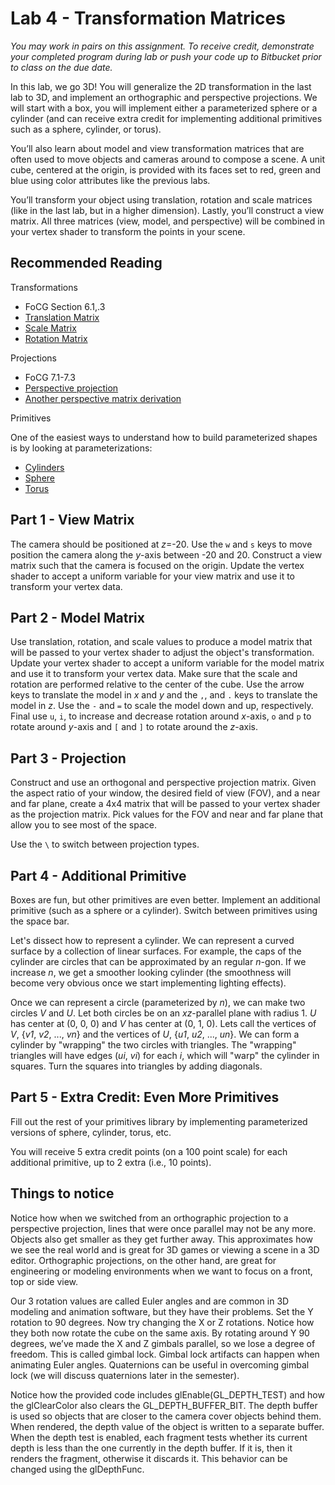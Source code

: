 # Lab 4 - Transformation Matrices

*You may work in pairs on this assignment. To receive credit, demonstrate your
completed program during lab or push your code up to Bitbucket prior to class on
the due date.*

In this lab, we go 3D!  You will generalize the 2D transformation in the last
lab to 3D, and implement an orthographic and perspective projections.  We will
start with a box, you will implement either a parameterized sphere or a cylinder
(and can receive extra credit for implementing additional primitives such as a
sphere, cylinder, or torus).

You’ll also learn about model and view transformation matrices that are often
used to move objects and cameras around to compose a scene. A unit cube,
centered at the origin, is provided with its faces set to red, green and blue
using color attributes like the previous labs.

You’ll transform your object using translation, rotation and scale matrices
(like in the last lab, but in a higher dimension). Lastly, you’ll construct a
view matrix. All three matrices (view, model, and perspective) will be combined
in your vertex shader to transform the points in your scene.

## Recommended Reading

Transformations

* FoCG Section 6.1,.3
* [Translation Matrix](https://en.wikipedia.org/wiki/Translation_%28geometry%29)
* [Scale Matrix](http://en.wikipedia.org/wiki/Scaling_%28geometry%29)
* [Rotation Matrix](https://en.wikipedia.org/wiki/Rotation_matrix)

Projections

* FoCG 7.1-7.3
* [Perspective projection](http://www.songho.ca/opengl/gl_projectionmatrix.html)
* [Another perspective matrix derivation](http://ogldev.atspace.co.uk/www/tutorial12/tutorial12.html)

Primitives

One of the easiest ways to understand how to build parameterized shapes is by
looking at parameterizations:

* [Cylinders](https://en.wikipedia.org/wiki/Cylindrical_coordinate_system)
* [Sphere](https://en.wikipedia.org/wiki/Spherical_coordinate_system)
* [Torus](https://en.wikipedia.org/wiki/Torus#Geometry)

## Part 1 - View Matrix

The camera should be positioned at *z*=-20.  Use the `w` and `s` keys to move
position the camera along the *y*-axis between -20 and 20.  Construct a view
matrix such that the camera is focused on the origin.  Update the vertex shader
to accept a uniform variable for your view matrix and use it to transform your
vertex data.

## Part 2 - Model Matrix

Use translation, rotation, and scale values to produce a model matrix that
will be passed to your vertex shader to adjust the object's transformation.
Update your vertex shader to accept a uniform variable for the model matrix and
use it to transform your vertex data. Make sure that the scale and rotation are
performed relative to the center of the cube. Use the arrow keys to translate
the model in *x* and *y* and the `,`, and `.` keys to translate the model in
*z*.  Use the `-` and `=` to scale the model down and up, respectively. Final
use `u`, `i`, to increase and decrease rotation around *x*-axis, `o` and `p` to
rotate around *y*-axis and `[` and `]` to rotate around the *z*-axis.

## Part 3 - Projection

Construct and use an orthogonal and perspective projection matrix.  Given the
aspect ratio of your window, the desired field of view (FOV), and a near and far
plane, create a 4x4 matrix that will be passed to your vertex shader as the
projection matrix. Pick values for the FOV and near and far plane that allow you
to see most of the space.

Use the `\` to switch between projection types.

## Part 4 - Additional Primitive

Boxes are fun, but other primitives are even better.  Implement an additional
primitive (such as a sphere or a cylinder).  Switch between primitives using the
space bar.

Let's dissect how to represent a cylinder. We can represent a curved surface by
a collection of linear surfaces.  For example, the caps of the cylinder are
circles that can be approximated by an regular *n*-gon.  If we increase *n*, we get
a smoother looking cylinder (the smoothness will become very obvious once we
start implementing lighting effects).

Once we can represent a circle (parameterized by *n*), we can make two circles
*V* and *U*.  Let both circles be on an *xz*-parallel plane with radius 1.  *U*
has center at (0, 0, 0) and *V* has center at (0, 1, 0).  Lets call the vertices
of *V*, {*v1*, *v2*, ..., *vn*} and the vertices of *U*, {*u1*, *u2*, ...,
*un*}.  We can form a cylinder by "wrapping" the two circles with triangles.
The "wrapping" triangles will have edges (*ui*, *vi*) for each *i*, which will
"warp" the cylinder in squares.  Turn the squares into triangles by adding
diagonals.

## Part 5 - Extra Credit: Even More Primitives
Fill out the rest of your primitives library by implementing parameterized
versions of sphere, cylinder, torus, etc.

You will receive 5 extra credit points (on a 100 point scale) for each
additional primitive, up to 2 extra (i.e., 10 points).

## Things to notice

Notice how when we switched from an orthographic projection to a perspective
projection, lines that were once parallel may not be any more. Objects also get
smaller as they get further away. This approximates how we see the real world
and is great for 3D games or viewing a scene in a 3D editor. Orthographic
projections, on the other hand, are great for engineering or modeling
environments when we want to focus on a front, top or side view.

Our 3 rotation values are called Euler angles and are common in 3D modeling and
animation software, but they have their problems. Set the Y rotation to 90
degrees. Now try changing the X or Z rotations. Notice how they both now rotate
the cube on the same axis. By rotating around Y 90 degrees, we’ve made the X and
Z gimbals parallel, so we lose a degree of freedom. This is called gimbal lock.
Gimbal lock artifacts can happen when animating Euler angles.  Quaternions can
be useful in overcoming gimbal lock (we will discuss quaternions later in the
semester).

Notice how the provided code includes glEnable(GL_DEPTH_TEST) and how the
glClearColor also clears the GL_DEPTH_BUFFER_BIT.  The depth buffer is used so
objects that are closer to the camera cover objects behind them. When rendered,
the depth value of the object is written to a separate buffer. When the depth
test is enabled, each fragment tests whether its current depth is less than the
one currently in the depth buffer. If it is, then it renders the fragment,
otherwise it discards it. This behavior can be changed using the glDepthFunc.
